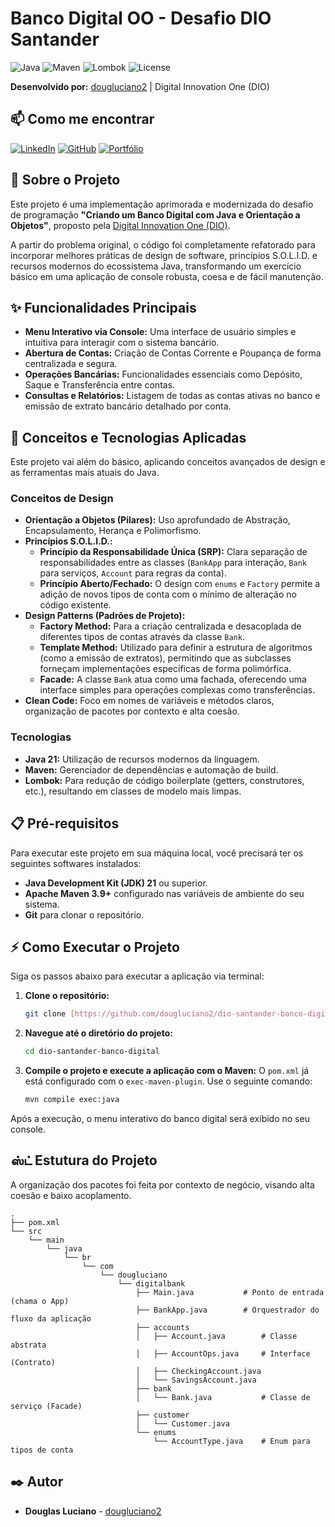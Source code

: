 # Banco Digital OO - Desafio DIO Santander

![Java](https://img.shields.io/badge/Java-21-blue?logo=openjdk&logoColor=white)
![Maven](https://img.shields.io/badge/Maven-3.9+-red?logo=apachemaven&logoColor=white)
![Lombok](https://img.shields.io/badge/Lombok-1.18.32-purple?logo=projectlombok&logoColor=white)
![License](https://img.shields.io/badge/License-MIT-yellow.svg)

**Desenvolvido por:** [dougluciano2](https://github.com/dougluciano2) | Digital Innovation One (DIO)

## 📫 Como me encontrar

[![LinkedIn](https://img.shields.io/badge/LinkedIn-DouglasLuciano-blue?style=for-the-badge&logo=linkedin)](https://www.linkedin.com/in/douglasluciano/)
[![GitHub](https://img.shields.io/badge/GitHub-douglasluciano-black?style=for-the-badge&logo=github)](https://github.com/douglasluciano)
[![Portfólio](https://img.shields.io/badge/Portf%C3%B3lio-GitHub%20Pages-blueviolet?style=for-the-badge&logo=github)](https://dougluciano2.github.io)

## 📖 Sobre o Projeto

Este projeto é uma implementação aprimorada e modernizada do desafio de programação **"Criando um Banco Digital com Java e Orientação a Objetos"**, proposto pela [Digital Innovation One (DIO)](https://www.dio.me/).

A partir do problema original, o código foi completamente refatorado para incorporar melhores práticas de design de software, princípios S.O.L.I.D. e recursos modernos do ecossistema Java, transformando um exercício básico em uma aplicação de console robusta, coesa e de fácil manutenção.

## ✨ Funcionalidades Principais

* **Menu Interativo via Console:** Uma interface de usuário simples e intuitiva para interagir com o sistema bancário.
* **Abertura de Contas:** Criação de Contas Corrente e Poupança de forma centralizada e segura.
* **Operações Bancárias:** Funcionalidades essenciais como Depósito, Saque e Transferência entre contas.
* **Consultas e Relatórios:** Listagem de todas as contas ativas no banco e emissão de extrato bancário detalhado por conta.

## 🚀 Conceitos e Tecnologias Aplicadas

Este projeto vai além do básico, aplicando conceitos avançados de design e as ferramentas mais atuais do Java.

### Conceitos de Design

* **Orientação a Objetos (Pilares):** Uso aprofundado de Abstração, Encapsulamento, Herança e Polimorfismo.
* **Princípios S.O.L.I.D.:**
    * **Princípio da Responsabilidade Única (SRP):** Clara separação de responsabilidades entre as classes (`BankApp` para interação, `Bank` para serviços, `Account` para regras da conta).
    * **Princípio Aberto/Fechado:** O design com `enums` e `Factory` permite a adição de novos tipos de conta com o mínimo de alteração no código existente.
* **Design Patterns (Padrões de Projeto):**
    * **Factory Method:** Para a criação centralizada e desacoplada de diferentes tipos de contas através da classe `Bank`.
    * **Template Method:** Utilizado para definir a estrutura de algoritmos (como a emissão de extratos), permitindo que as subclasses forneçam implementações específicas de forma polimórfica.
    * **Facade:** A classe `Bank` atua como uma fachada, oferecendo uma interface simples para operações complexas como transferências.
* **Clean Code:** Foco em nomes de variáveis e métodos claros, organização de pacotes por contexto e alta coesão.

### Tecnologias

* **Java 21:** Utilização de recursos modernos da linguagem.
* **Maven:** Gerenciador de dependências e automação de build.
* **Lombok:** Para redução de código boilerplate (getters, construtores, etc.), resultando em classes de modelo mais limpas.

## 📋 Pré-requisitos

Para executar este projeto em sua máquina local, você precisará ter os seguintes softwares instalados:

* **Java Development Kit (JDK) 21** ou superior.
* **Apache Maven 3.9+** configurado nas variáveis de ambiente do seu sistema.
* **Git** para clonar o repositório.

## ⚡ Como Executar o Projeto

Siga os passos abaixo para executar a aplicação via terminal:

1.  **Clone o repositório:**
    ```bash
    git clone [https://github.com/dougluciano2/dio-santander-banco-digital.git](https://github.com/dougluciano2/dio-santander-banco-digital.git)
    ```

2.  **Navegue até o diretório do projeto:**
    ```bash
    cd dio-santander-banco-digital
    ```

3.  **Compile o projeto e execute a aplicação com o Maven:**
    O `pom.xml` já está configurado com o `exec-maven-plugin`. Use o seguinte comando:
    ```bash
    mvn compile exec:java
    ```

Após a execução, o menu interativo do banco digital será exibido no seu console.

## ஸ்ட் Estutura do Projeto

A organização dos pacotes foi feita por contexto de negócio, visando alta coesão e baixo acoplamento.

```
.
├── pom.xml
└── src
    └── main
        └── java
            └── br
                └── com
                    └── dougluciano
                        └── digitalbank
                            ├── Main.java           # Ponto de entrada (chama o App)
                            ├── BankApp.java        # Orquestrador do fluxo da aplicação
                            ├── accounts
                            │   ├── Account.java        # Classe abstrata
                            │   ├── AccountOps.java     # Interface (Contrato)
                            │   ├── CheckingAccount.java
                            │   └── SavingsAccount.java
                            ├── bank
                            │   └── Bank.java           # Classe de serviço (Facade)
                            ├── customer
                            │   └── Customer.java
                            └── enums
                                └── AccountType.java    # Enum para tipos de conta
```

## ✒️ Autor

* **Douglas Luciano** - [dougluciano2](https://github.com/dougluciano2)
